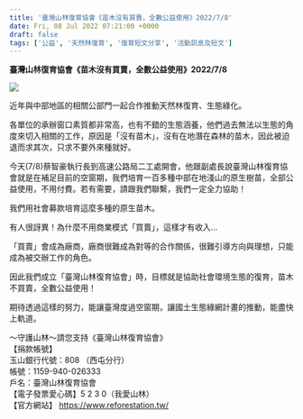 ```yaml
---
title: '臺灣山林復育協會《苗木沒有買賣，全數公益使用》2022/7/8'
date: Fri, 08 Jul 2022 07:21:00 +0000
draft: false
tags: ['公益', '天然林復育', '復育短文分享', '活動訊息及短文']
---
```


**臺灣山林復育協會《苗木沒有買賣，全數公益使用》2022/7/8**

![](https://www.reforestation.tw/wp-content/uploads/2022/08/220708苗木沒有買賣，全數公益使用.jpg)

  
近年與中部地區的相關公部門一起合作推動天然林復育、生態綠化。

各單位的承辦窗口素質都非常高，也有不錯的生態涵養，他們過去無法以生態的角度來切入相關的工作，原因是「沒有苗木」，沒有在地潛在森林的苗木，因此被迫退而求其次，只求不要外來種就好。

今天(7/8)蔡智豪執行長到高速公路局二工處開會，他跟副處長說臺灣山林復育協會就是在補足目前的空窗期，我們培育一百多種中部在地淺山的原生樹苗，全部公益使用，不用付費。若有需要，請跟我們聯繫，我們一定全力協助！

我們用社會募款培育這麼多種的原生苗木。

有人很訝異！為什麼不用商業模式「買賣」，這樣才有收入…

「買賣」會成為廠商，廠商很難成為對等的合作關係，很難引導方向與理想，只能成為被交辦工作的角色。

因此我們成立「臺灣山林復育協會」時，目標就是協助社會環境生態的復育，苗木不買賣，全數公益使用！

期待透過這樣的努力，能讓臺灣度過空窗期，讓國土生態綠網計畫的推動，能盡快上軌道。

～守護山林～請您支持《臺灣山林復育協會》  
【捐款帳號】  
玉山銀行代號：808 （西屯分行）  
帳號：1159-940-026333  
戶名：臺灣山林復育協會  
【電子發票愛心碼】5 2 3 0（我愛山林）  
【官方網站】 https://www.reforestation.tw/
